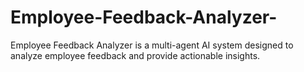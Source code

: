# Employee-Feedback-Analyzer-
Employee Feedback Analyzer is a multi-agent AI system designed to analyze employee feedback and provide actionable insights.
